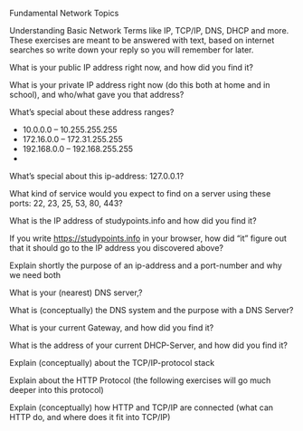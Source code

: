 Fundamental Network Topics

Understanding Basic Network Terms like IP, TCP/IP, DNS, DHCP and more.
These exercises are meant to be answered with text, based on internet searches so write down your reply so you will remember for later.

What is your public IP address right now, and how did you find it?

What is your private IP address right now (do this both at home and in school), and who/what gave you that address?

What’s special about these address ranges?
 - 10.0.0.0 – 10.255.255.255
 - 172.16.0.0 – 172.31.255.255 
 - 192.168.0.0 – 192.168.255.255
 - 
What’s special about this ip-address: 127.0.0.1?

What kind of service would you expect to find on a server using these ports: 22, 23, 25, 53, 80, 443?

What is the IP address of studypoints.info and how did you find it?

If you write https://studypoints.info in your browser, how did “it” figure out that it should go to the IP address you discovered above?

Explain shortly the purpose of an ip-address and a port-number and why we need both

What is your (nearest) DNS server,?

What is (conceptually) the DNS system and the purpose with a DNS Server?

What is your current Gateway, and how did you find it?

What is the address of your current DHCP-Server, and how did you find it?

Explain (conceptually) about the TCP/IP-protocol stack

Explain about the HTTP Protocol (the following exercises will go much deeper into this protocol)

Explain (conceptually) how HTTP and TCP/IP are connected (what can HTTP do, and where does it fit into TCP/IP)

